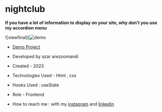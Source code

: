 # nightclub


**If you have a lot of information to display on your site, why don't you use my accordion menu**

![viewfinal](![demo]()


- [Demo Project](https://azar-arezoomandi-web.github.io/nightclub/)

- Developed by azar arezoomandi

- Created - 2023

- Technologies Used - Html , css 

- Hooks Used : useState 

- Role - Frontend

- How to reach me : with my [instagram](https://www.instagram.com/azar.arezoomandi_web) and [linkedin](https://www.linkedin.com/azararezoomandi)
